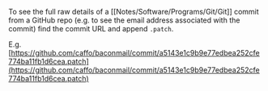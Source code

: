 To see the full raw details of a [[Notes/Software/Programs/Git/Git]] commit from a GitHub repo (e.g. to see the email address associated with the commit) find the commit URL and append `.patch`.

E.g. [https://github.com/caffo/baconmail/commit/a5143e1c9b9e77edbea252cfe774ba11fb1d6cea.patch](https://github.com/caffo/baconmail/commit/a5143e1c9b9e77edbea252cfe774ba11fb1d6cea.patch)
